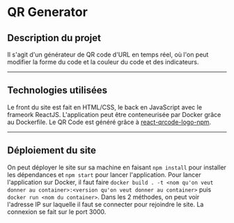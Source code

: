 # QR Generator
## Description du projet
Il s'agit d'un générateur de QR code d'URL en temps réel, où l'on peut modifier la forme du code et la couleur du code et des indicateurs.
***
## Technologies utilisées
Le front du site est fait en HTML/CSS, le back en JavaScript avec le frameork ReactJS. L'application peut être conteneurisée par Docker grâce au Dockerfile. Le QR Code est généré grâce à [react-qrcode-logo-npm](https://www.npmjs.com/package/react-qrcode-logo).
***
## Déploiement du site
On peut déployer le site sur sa machine en faisant ```npm install``` pour installer les dépendances et ```npm start``` pour lancer l'application.
Pour lancer l'application sur Docker, il faut faire ```docker build . -t <nom qu'on veut donner au container>:<version qu'on veut donner au container>``` puis ```docker run <nom du container>```. Dans les 2 méthodes, on peut voir l'adresse IP sur laquelle il faut se connecter pour rejoindre le site. La connexion se fait sur le port 3000.
